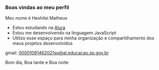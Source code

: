 ### Boas vindas ao meu perfil 

Meu nome é Heshilei Matheus

- Estou estudando na [Alura](https://www.alura.com.br)
- Estou me desenvolvendo na linguagem JavaScript
- Utilizo esse espaço para minha organização e compartilhamento dos meus projetos desenvolvidos

gmail: 00001091462021sp@al.educacao.sp.gov.br

Bom dia, Boa tarde e Boa noite

